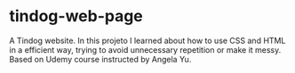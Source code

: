 # tindog-web-page
A Tindog website. In this projeto I learned about how to use CSS and HTML in a efficient way, trying to avoid unnecessary repetition or make it messy. Based on Udemy course instructed by Angela Yu.
